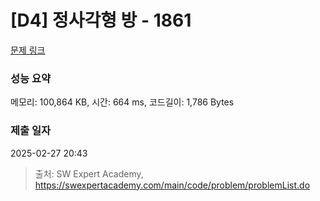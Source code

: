 # [D4] 정사각형 방 - 1861 

[문제 링크](https://swexpertacademy.com/main/code/problem/problemDetail.do?contestProbId=AV5LtJYKDzsDFAXc) 

### 성능 요약

메모리: 100,864 KB, 시간: 664 ms, 코드길이: 1,786 Bytes

### 제출 일자

2025-02-27 20:43



> 출처: SW Expert Academy, https://swexpertacademy.com/main/code/problem/problemList.do